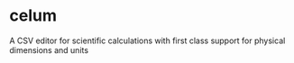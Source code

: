 # celum
A CSV editor for scientific calculations with first class support for physical dimensions and units 

